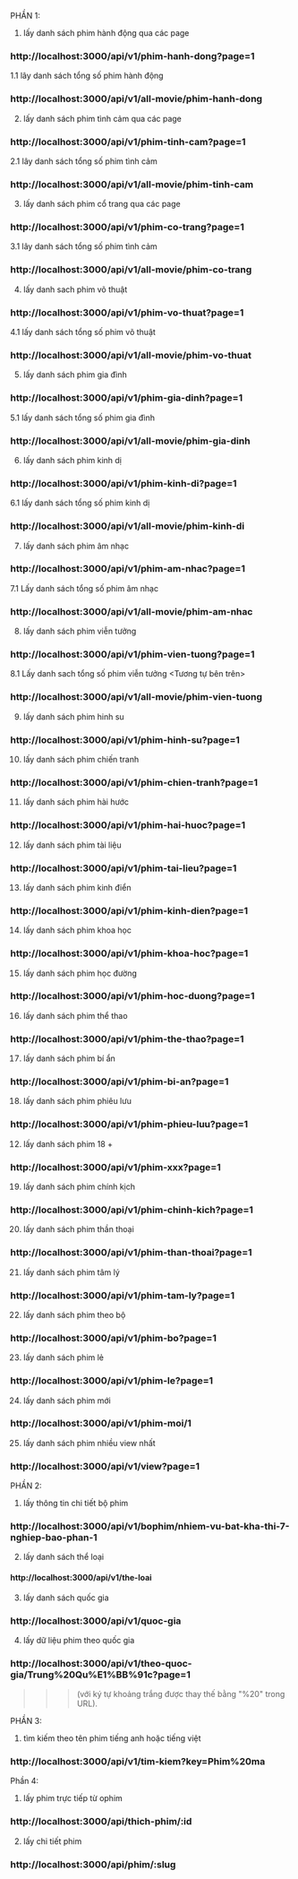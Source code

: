 PHẦN 1:

1. lấy danh sách phim hành động qua các page

### http://localhost:3000/api/v1/phim-hanh-dong?page=1

1.1 lây danh sách tổng số phim hành động

### http://localhost:3000/api/v1/all-movie/phim-hanh-dong

2. lấy danh sách phim tình cảm qua các page

### http://localhost:3000/api/v1/phim-tinh-cam?page=1

2.1 lây danh sách tổng số phim tình cảm

### http://localhost:3000/api/v1/all-movie/phim-tinh-cam

3. lấy danh sách phim cổ trang qua các page

### http://localhost:3000/api/v1/phim-co-trang?page=1

3.1 lây danh sách tổng số phim tình cảm

### http://localhost:3000/api/v1/all-movie/phim-co-trang

4. lấy danh sach phim võ thuật

### http://localhost:3000/api/v1/phim-vo-thuat?page=1

4.1 lấy danh sách tổng số phim võ thuật

### http://localhost:3000/api/v1/all-movie/phim-vo-thuat

5. lấy danh sách phim gia đình

### http://localhost:3000/api/v1/phim-gia-dinh?page=1

5.1 lấy danh sách tổng số phim gia đình

### http://localhost:3000/api/v1/all-movie/phim-gia-dinh

6. lấy danh sách phim kinh dị

### http://localhost:3000/api/v1/phim-kinh-di?page=1

6.1 lấy danh sách tổng số phim kinh dị

### http://localhost:3000/api/v1/all-movie/phim-kinh-di

7. lấy danh sách phim âm nhạc

### http://localhost:3000/api/v1/phim-am-nhac?page=1

7.1 Lấy danh sách tổng số phim âm nhạc

### http://localhost:3000/api/v1/all-movie/phim-am-nhac

8. lấy danh sách phim viễn tưởng

### http://localhost:3000/api/v1/phim-vien-tuong?page=1

8.1 Lấy danh sach tổng số phim viễn tưởng <Tương tự bên trên>

### http://localhost:3000/api/v1/all-movie/phim-vien-tuong

9. lấy danh sách phim hinh su

### http://localhost:3000/api/v1/phim-hinh-su?page=1

10. lấy danh sách phim chiến tranh

### http://localhost:3000/api/v1/phim-chien-tranh?page=1

11. lấy danh sách phim hài hước

### http://localhost:3000/api/v1/phim-hai-huoc?page=1

12. lấy danh sách phim tài liệu

### http://localhost:3000/api/v1/phim-tai-lieu?page=1

13. lấy danh sách phim kinh điển

### http://localhost:3000/api/v1/phim-kinh-dien?page=1

14. lấy danh sách phim khoa học

### http://localhost:3000/api/v1/phim-khoa-hoc?page=1

15. lấy danh sách phim học đường

### http://localhost:3000/api/v1/phim-hoc-duong?page=1

16. lấy danh sách phim thể thao

### http://localhost:3000/api/v1/phim-the-thao?page=1

17. lấy danh sách phim bí ẩn

### http://localhost:3000/api/v1/phim-bi-an?page=1

18. lấy danh sách phim phiêu lưu

### http://localhost:3000/api/v1/phim-phieu-luu?page=1

12. lấy danh sách phim 18 +

### http://localhost:3000/api/v1/phim-xxx?page=1

19. lấy danh sách phim chính kịch

### http://localhost:3000/api/v1/phim-chinh-kich?page=1

20. lấy danh sách phim thần thoại

### http://localhost:3000/api/v1/phim-than-thoai?page=1

21. lấy danh sách phim tâm lý

### http://localhost:3000/api/v1/phim-tam-ly?page=1

> > > > > > > > > > > > > > > > > > > > > > > > > > > > > > > > > > > > > > > > > > > > > > > >

22. lấy danh sách phim theo bộ

### http://localhost:3000/api/v1/phim-bo?page=1

23. lấy danh sách phim lẻ

### http://localhost:3000/api/v1/phim-le?page=1

24. lấy danh sách phim mới

### http://localhost:3000/api/v1/phim-moi/1

25. lấy danh sách phim nhiều view nhất

### http://localhost:3000/api/v1/view?page=1

PHẦN 2:

1. lấy thông tin chi tiết bộ phim

### http://localhost:3000/api/v1/bophim/nhiem-vu-bat-kha-thi-7-nghiep-bao-phan-1

2. lấy danh sách thể loại

#### http://localhost:3000/api/v1/the-loai

3. lấy danh sách quốc gia

### http://localhost:3000/api/v1/quoc-gia

4. lấy dữ liệu phim theo quốc gia

### http://localhost:3000/api/v1/theo-quoc-gia/Trung%20Qu%E1%BB%91c?page=1

> > > (với ký tự khoảng trắng được thay thế bằng "%20" trong URL).

PHẦN 3:

1. tìm kiếm theo tên phim tiếng anh hoặc tiếng việt

### http://localhost:3000/api/v1/tim-kiem?key=Phim%20ma

Phần 4:

1. lấy phim trực tiếp từ ophim

### http://localhost:3000/api/thich-phim/:id

2. lấy chi tiết phim

### http://localhost:3000/api/phim/:slug
